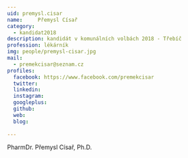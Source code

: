 ```yaml
---
uid: premysl.cisar
name:     Přemysl Císař
category:
  - kandidat2018
description: kandidát v komunálních volbách 2018 - Třebíč
profession: lékárník
img: people/premysl-cisar.jpg
mail:
  - premekcisar@seznam.cz
profiles:
  facebook: https://www.facebook.com/premekcisar
  twitter: 
  linkedin: 
  instagram: 
  googleplus: 
  github: 
  web: 
  blog: 
  
---
```


PharmDr. Přemysl Císař, Ph.D.
